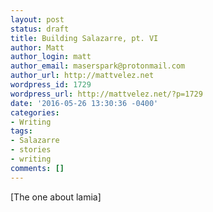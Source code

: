 ```yaml
---
layout: post
status: draft
title: Building Salazarre, pt. VI
author: Matt
author_login: matt
author_email: maserspark@protonmail.com
author_url: http://mattvelez.net
wordpress_id: 1729
wordpress_url: http://mattvelez.net/?p=1729
date: '2016-05-26 13:30:36 -0400'
categories:
- Writing
tags:
- Salazarre
- stories
- writing
comments: []
---
```

[The one about lamia]

